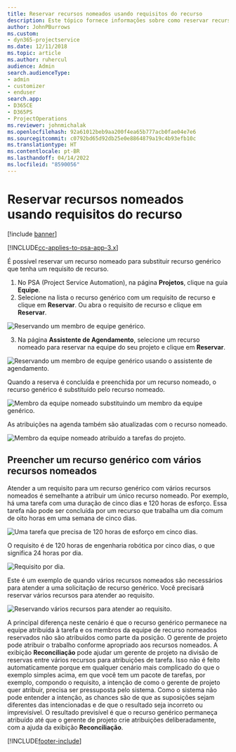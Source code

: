 ```yaml
---
title: Reservar recursos nomeados usando requisitos do recurso
description: Este tópico fornece informações sobre como reservar recursos nomeados para um requisito de recurso genérico.
author: JohnPBurrows
ms.custom:
- dyn365-projectservice
ms.date: 12/11/2018
ms.topic: article
ms.author: ruhercul
audience: Admin
search.audienceType:
- admin
- customizer
- enduser
search.app:
- D365CE
- D365PS
- ProjectOperations
ms.reviewer: johnmichalak
ms.openlocfilehash: 92a61012beb9aa200f4ea65b777acb0fae04e7e6
ms.sourcegitcommit: c0792bd65d92db25e0e8864879a19c4b93efb10c
ms.translationtype: HT
ms.contentlocale: pt-BR
ms.lasthandoff: 04/14/2022
ms.locfileid: "8590056"
---
```

# <a name="book-named-resources-from-resource-requirements"></a>Reservar recursos nomeados usando requisitos do recurso

[!include [banner](../includes/psa-now-project-operations.md)]

[!INCLUDE[cc-applies-to-psa-app-3.x](../includes/cc-applies-to-psa-app-3x.md)]

É possível reservar um recurso nomeado para substituir recurso genérico que tenha um requisito de recurso.

1. No PSA (Project Service Automation), na página **Projetos**, clique na guia **Equipe**.
2. Selecione na lista o recurso genérico com um requisito de recurso e clique em **Reservar**. Ou abra o requisito de recurso e clique em **Reservar**.


![Reservando um membro de equipe genérico.](media/RM-how-to-14.png)


3. Na página **Assistente de Agendamento**, selecione um recurso nomeado para reservar na equipe do seu projeto e clique em **Reservar**.

![Reservando um membro de equipe genérico usando o assistente de agendamento.](media/RM-how-to-15.png)

Quando a reserva é concluída e preenchida por um recurso nomeado, o recurso genérico é substituído pelo recurso nomeado.

![Membro da equipe nomeado substituindo um membro da equipe genérico.](media/RM-how-to-16.png)

As atribuições na agenda também são atualizadas com o recurso nomeado.

![Membro da equipe nomeado atribuído a tarefas do projeto.](media/RM-how-to-17.png)

## <a name="fulfill-a-generic-resource-with-multiple-named-resources"></a>Preencher um recurso genérico com vários recursos nomeados
Atender a um requisito para um recurso genérico com vários recursos nomeados é semelhante a atribuir um único recurso nomeado. Por exemplo, há uma tarefa com uma duração de cinco dias e 120 horas de esforço. Essa tarefa não pode ser concluída por um recurso que trabalha um dia comum de oito horas em uma semana de cinco dias. 

![Uma tarefa que precisa de 120 horas de esforço em cinco dias.](media/RM-how-to-21.png)

O requisito é de 120 horas de engenharia robótica por cinco dias, o que significa 24 horas por dia.

![Requisito por dia.](media/RM-how-to-22.png)

Este é um exemplo de quando vários recursos nomeados são necessários para atender a uma solicitação de recurso genérico. Você precisará reservar vários recursos para atender ao requisito.

![Reservando vários recursos para atender ao requisito.](media/RM-how-to-23.png)

A principal diferença neste cenário é que o recurso genérico permanece na equipe atribuída à tarefa e os membros da equipe de recurso nomeados reservados não são atribuídos como parte da posição. O gerente de projeto pode atribuir o trabalho conforme apropriado aos recursos nomeados. A exibição **Reconciliação** pode ajudar um gerente de projeto na divisão de reservas entre vários recursos para atribuições de tarefa. Isso não é feito automaticamente porque em qualquer cenário mais complicado do que o exemplo simples acima, em que você tem um pacote de tarefas, por exemplo, compondo o requisito, a intenção de como o gerente de projeto quer atribuir, precisa ser pressuposta pelo sistema. Como o sistema não pode entender a intenção, as chances são de que as suposições sejam diferentes das intencionadas e de que o resultado seja incorreto ou imprevisível. O resultado previsível é que o recurso genérico permaneça atribuído até que o gerente de projeto crie atribuições deliberadamente, com a ajuda da exibição **Reconciliação**.




[!INCLUDE[footer-include](../includes/footer-banner.md)]
